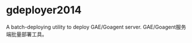 gdeployer2014
=============

A batch-deploying utility to deploy GAE/Goagent server. GAE/Goagent服务端批量部署工具。
